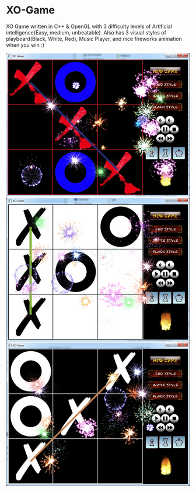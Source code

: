 XO-Game
=======

XO Game written in C++ &amp; OpenGL with 3 difficulty levels of Artificial intelligence(Easy, medium, unbeatable). 
Also has 3 visual styles of playboard(Black, White, Red), Music Player, and nice fireworks animation when you win :)

![](https://raw.githubusercontent.com/IonUreche/XO-Game/master/Screen1.jpg)
![](https://raw.githubusercontent.com/IonUreche/XO-Game/master/Screen2.jpg)
![](https://raw.githubusercontent.com/IonUreche/XO-Game/master/Screen3.jpg)

